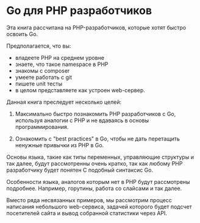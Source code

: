 # Go для PHP разработчиков

Эта книга рассчитана на PHP-разработчиков, которые хотят быстро освоить Go.

Предполагается, что вы:

- владеете PHP на среднем уровне
- знаете, что такое namespace в PHP
- знакомы с composer
- умеете работать с git
- пишете unit тесты
- в целом представляете как устроен web-сервер.

Данная книга преследует несколько целей:

1. Максимально быстро познакомить PHP разработчиков с Go,
используя аналогии с PHP и не вдаваясь в основы программирования.

2. Ознакомить с "best practices" в Go, чтобы не дать перетащить ненужные привычки
из PHP в Go.

Основы языка, такие как типы переменных,
управляющие структуры и так далее, будут рассмотренны очень кратко,
так как любому PHP разработчику будет понятен С подобный синтаксис Go.

Особенности языка, аналогов которым нет в PHP будут рассмотрены подробнее. Например,
горутины, работа со слайсами и так далее.

Вместо ряда несвязанных примеров, мы рассмотрим процесс написания небольшого web-сервиса,
задачей которого будет подсчет посетителей сайта и вывод собранной статистики через API.
